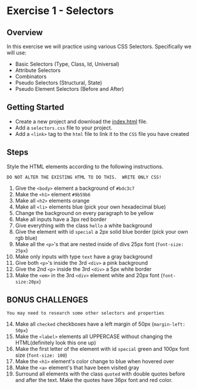 # Exercise 1 - Selectors

## Overview
In this exercise we will practice using various CSS Selectors. Specifically we will use: 
* Basic Selectors (Type, Class, Id, Universal)
* Attribute Selectors
* Combinators
* Pseudo Selectors (Structural, State)
* Pseudo Element Selectors (Before and After)

## Getting Started
* Create a new project and download the [index.html](index.html) file.
* Add a `selectors.css` file to your project.
* Add a `<link>` tag to the `html` file to link it to the `CSS` file you have created


## Steps
Style the HTML elements according to the following instructions. 

~~~ 
DO NOT ALTER THE EXISTING HTML TO DO THIS.  WRITE ONLY CSS! 
~~~

1. Give the `<body>` element a background of `#bdc3c7`
2. Make the `<h1>` element `#9b59b6`
3. Make all `<h2>` elements orange
4. Make all `<li>` elements blue (pick your own hexadecimal blue)
5. Change the background on every paragraph to be yellow
6. Make all inputs have a 3px red border
7. Give everything with the class `hello` a white background
8. Give the element with id `special` a 2px solid blue border (pick your own rgb blue)
9. Make all the `<p>`'s that are nested inside of divs 25px font (`font-size: 25px`)
10. Make only inputs with type `text` have a gray background
11. Give both `<p>`'s inside the 3rd `<div>` a pink background
12. Give the 2nd `<p>` inside the 3rd `<div>` a 5px white border
13. Make the `<em>` in the 3rd `<div>` element white and 20px font (`font-size:20px`)


## BONUS CHALLENGES
~~~
You may need to research some other selectors and properties
~~~

14. Make all `checked` checkboxes have a left margin of 50px (`margin-left: 50px`)
15. Make the `<label>` elements all UPPERCASE without changing the HTML(definitely look this one up)
16. Make the first letter of the element with id `special` green and 100px font size (`font-size: 100`)
17. Make the `<h1>` element's color change to blue when hovered over
18. Make the `<a>` element's that have been visited gray
19. Surround all elements with the class `quoted` with double quotes before and after the text. Make the quotes have 36px font and red color.





